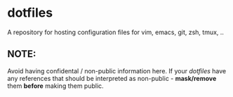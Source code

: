 dotfiles
========

A repository for hosting configuration files for vim, emacs, git, zsh, tmux, ..



## NOTE:

Avoid having confidental / non-public information here. If your *dotfiles* have any references that should be interpreted as non-public - **mask/remove** them **before** making them public.
